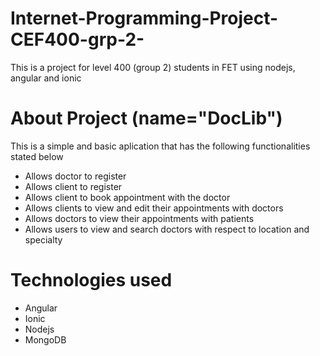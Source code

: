 # Internet-Programming-Project-CEF400-grp-2-
This is a project for level 400 (group 2) students in FET using nodejs, angular and ionic

# About Project (name="DocLib")
This is a simple and basic aplication that has the following functionalities stated below
- Allows doctor to register
- Allows client to register
- Allows client to book appointment with the doctor
- Allows clients to view and edit their appointments with doctors
- Allows doctors to view their appointments with patients
- Allows users to view and search doctors with respect to location and specialty

# Technologies used
- Angular 
- Ionic
- Nodejs
- MongoDB


